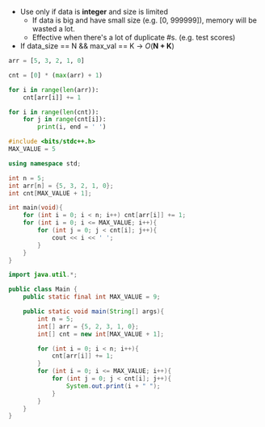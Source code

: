 - Use only if data is __integer__  and size is limited
  - If data is big and have small size (e.g. [0, 999999]), memory will be wasted a lot.
  - Effective when there's a lot of duplicate #s. (e.g. test scores)
- If data_size == N && max_val == K  -> _O_(__N + K__)

``` python
arr = [5, 3, 2, 1, 0]

cnt = [0] * (max(arr) + 1)

for i in range(len(arr)):
    cnt[arr[i]] += 1

for i in range(len(cnt)):
    for j in range(cnt[i]):
        print(i, end = ' ')
```

``` cpp
#include <bits/stdc++.h>
MAX_VALUE = 5

using namespace std;

int n = 5;
int arr[n] = {5, 3, 2, 1, 0};
int cnt[MAX_VALUE + 1];

int main(void){
    for (int i = 0; i < n; i++) cnt[arr[i]] += 1;
    for (int i = 0; i <= MAX_VALUE; i++){
        for (int j = 0; j < cnt[i]; j++){
            cout << i << ' ';
        }
    }
}
```

``` java
import java.util.*;

public class Main {
    public static final int MAX_VALUE = 9;

    public static void main(String[] args){
        int n = 5;
        int[] arr = {5, 2, 3, 1, 0};
        int[] cnt = new int[MAX_VALUE + 1];

        for (int i = 0; i < n; i++){
            cnt[arr[i]] += 1;
        }
        for (int i = 0; i <= MAX_VALUE; i++){
            for (int j = 0; j < cnt[i]; j++){
                System.out.print(i + " ");
            }
        }
    }
}
```